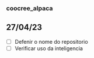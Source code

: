 ### coocree_alpaca

## 27/04/23

- [ ]  Defenir o nome do repositorio
- [ ]  Verificar uso da inteligencia
